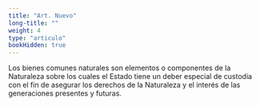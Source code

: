 ```yaml
---
title: "Art. Nuevo"
long-title: ""
weight: 4
type: "articulo"
bookHidden: true
---
```

Los bienes comunes naturales son elementos o componentes de la Naturaleza sobre los cuales el Estado tiene un deber especial de custodia con el fin de asegurar los derechos de la Naturaleza y el interés de las generaciones presentes y futuras.
